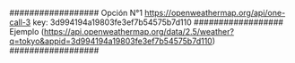 ##################
Opción N°1
https://openweathermap.org/api/one-call-3
key: 3d994194a19803fe3ef7b54575b7d110
##################
Ejemplo
(https://api.openweathermap.org/data/2.5/weather?q=tokyo&appid=3d994194a19803fe3ef7b54575b7d110)
##################